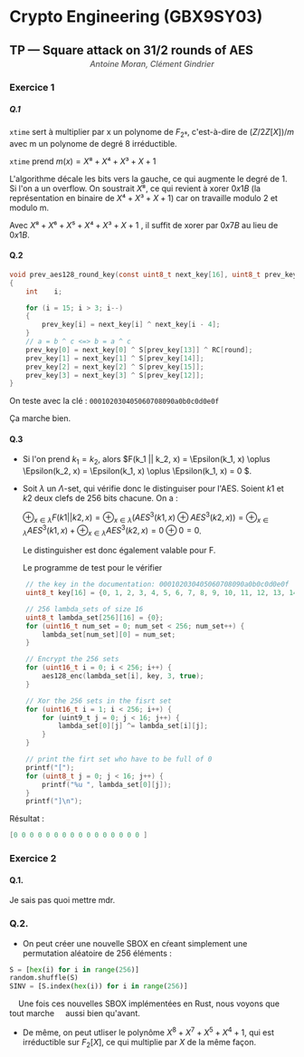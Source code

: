 # Crypto Engineering (GBX9SY03)

## TP — Square attack on 31/2 rounds of AES

<p style="text-align:center; font-style:italic; margin-top:-1em; font-weight:500; color:#555/*; font-size: 1.2em*/"> Antoine Moran, Clément Gindrier</p>

### Exercice 1

##### Q.1

`xtime` sert à multiplier par x un polynome de $F_{2⁸}$, c'est-à-dire de $(Z/2Z[X])/m$ avec m un polynome de degré 8 irréductible.

`xtime` prend $m(x) = X⁸ + X⁴ + X³ + X + 1$

L'algorithme décale les bits vers la gauche, ce qui augmente le degré de 1. Si l'on a un overflow. On soustrait $X⁸$, ce qui revient à xorer $0x1B$ (la représentation en binaire de $X⁴ + X³ + X + 1$) car on travaille modulo 2 et modulo m.

Avec $X⁸ + X⁶ + X⁵ + X⁴ + X³ + X + 1$ , il suffit de xorer par $0x7B$  au lieu de $0x1B$.

#### Q.2

```c
void prev_aes128_round_key(const uint8_t next_key[16], uint8_t prev_key[16], int round)
{
    int    i;

    for (i = 15; i > 3; i--)
    {
        prev_key[i] = next_key[i] ^ next_key[i - 4];
    } 
    // a = b ^ c <=> b = a ^ c
    prev_key[0] = next_key[0] ^ S[prev_key[13]] ^ RC[round];
    prev_key[1] = next_key[1] ^ S[prev_key[14]];
    prev_key[2] = next_key[2] ^ S[prev_key[15]];
    prev_key[3] = next_key[3] ^ S[prev_key[12]];
}
```

On teste avec la clé : `000102030405060708090a0b0c0d0e0f`

Ça marche bien.

#### Q.3

- Si l'on prend $k_1 = k_2$, alors  $F(k_1 || k_2, x) = \Epsilon(k_1, x) \oplus \Epsilon(k_2, x) = \Epsilon(k_1, x) \oplus \Epsilon(k_1, x) = 0 $.

- Soit $\lambda$ un $\Lambda$-set, qui vérifie donc le distinguiser pour l'AES. Soient $k1$ et $k2$  deux clefs de 256 bits chacune. On a :
  
  $\oplus_{x \in \lambda} F(k1 || k2, x) = \oplus_{x \in \lambda} (AES^3(k1, x) \oplus AES^3(k2, x)) = \oplus_{x \in \lambda} AES^3(k1, x) + \oplus_{x \in \lambda} AES^3(k2, x) = 0 \oplus 0 = 0$.
  
  Le distinguisher est donc également valable pour F. 
  
  Le programme de test pour le vérifier

```c
    // the key in the documentation: 000102030405060708090a0b0c0d0e0f
    uint8_t key[16] = {0, 1, 2, 3, 4, 5, 6, 7, 8, 9, 10, 11, 12, 13, 14, 15};

    // 256 lambda_sets of size 16
    uint8_t lambda_set[256][16] = {0};
    for (uint16_t num_set = 0; num_set < 256; num_set++) {
        lambda_set[num_set][0] = num_set;
    }

    // Encrypt the 256 sets
    for (uint16_t i = 0; i < 256; i++) {
        aes128_enc(lambda_set[i], key, 3, true);
    }

    // Xor the 256 sets in the fisrt set
    for (uint16_t i = 1; i < 256; i++) {
        for (uint9_t j = 0; j < 16; j++) {
            lambda_set[0][j] ^= lambda_set[i][j];
        }
    }

    // print the firt set who have to be full of 0
    printf("[");
    for (uint8_t j = 0; j < 16; j++) {
        printf("%u ", lambda_set[0][j]);
    }
    printf("]\n");
```

Résultat :

```c
[0 0 0 0 0 0 0 0 0 0 0 0 0 0 0 0 ]
```

### Exercice 2

#### Q.1.

Je sais pas quoi mettre mdr.

### Q.2.

- On peut créer une nouvelle SBOX en cŕeant simplement une permutation aléatoire de 256 éléments :

```python
S = [hex(i) for i in range(256)]
random.shuffle(S)
SINV = [S.index(hex(i)) for i in range(256)]
```

    Une fois ces nouvelles SBOX implémentées en Rust, nous voyons que tout marche     aussi bien qu'avant.

- De même, on peut utliser le polynôme $X^8 + X^7 + X^5 + X^4 + 1$, qui est irréductible sur $F_2[X]$, ce qui multiplie par $X$ de la même façon.
